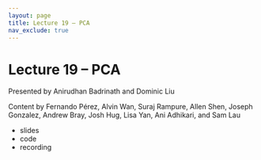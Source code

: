 ```yaml
---
layout: page
title: Lecture 19 – PCA
nav_exclude: true
---
```


# Lecture 19 – PCA

Presented by Anirudhan Badrinath and Dominic Liu

Content by Fernando Pérez, Alvin Wan, Suraj Rampure, Allen Shen, Joseph Gonzalez, Andrew Bray, Josh Hug, Lisa Yan, Ani Adhikari, and Sam Lau

- slides
- code
- recording


<!--
<table>
<colgroup>
<col style="width: 25%" />
<col style="width: 25%" />
<col style="width: 25%" />
</colgroup>
<thead>
<tr class="header">
<th></th>
<th>Video</th>
<th>Quick Check</th>
</tr>
</thead>
<tbody>
<tr>
<td><strong>19</strong> <br />Guest lecture on climate data with oceanographer Dr. Chelle Gentemann.</td>
<td><iframe width="300" height="" src="https://youtube.com/embed/Zbpzjy3OSmM" frameborder="0" allow="accelerometer; autoplay; encrypted-media; gyroscope; picture-in-picture" allowfullscreen=""></iframe></td>
<td></td>
</tr>

</tbody></table>
-->
